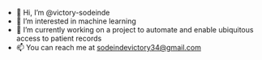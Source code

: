 - 👋 Hi, I’m @victory-sodeinde
- 👀 I’m interested in machine learning
- 🌱 I’m currently working on a project to automate and enable ubiquitous access to patient records
- 📫 You can reach me at sodeindevictory34@gmail.com

<!---
victory-sodeinde/victory-sodeinde is a ✨ special ✨ repository because its `README.md` (this file) appears on your GitHub profile.
You can click the Preview link to take a look at your changes.
--->
